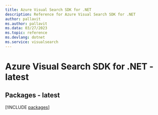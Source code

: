 ```yaml
---
title: Azure Visual Search SDK for .NET
description: Reference for Azure Visual Search SDK for .NET
author: pallavit
ms.author: pallavit
ms.data: 03/27/2023
ms.topic: reference
ms.devlang: dotnet
ms.service: visualsearch
---
```

# Azure Visual Search SDK for .NET - latest
## Packages - latest
[!INCLUDE [packages](visual-search-index.md)]